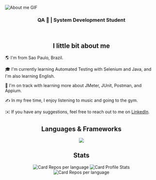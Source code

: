 ![About me GIF](https://github.com/user-attachments/assets/be2e9b39-028b-4c4f-a688-7970ffe36301)

<h3 align="center">QA 🐞 | System Development Student</a></h3>

<p>
  <br>
</p>

<h2 align="center">I little bit about me</h2>

🌎 I'm from Sao Paulo, Brazil.

🎓 I'm currently learning Automated Testing with Selenium and Java, and I'm also learning English.

🌱 I'm on track with learning more about JMeter, JUnit, Postman, and Appium.

✍️ In my free time, I enjoy listening to music and going to the gym.

✉️ If you have any suggestions, feel free to reach out to me on [LinkedIn](https://www.linkedin.com/in/carol-guimaraes/). 


<h2 align="center">Languages & Frameworks</h2>

<p align="center">
  <a href="https://go-skill-icons.vercel.app/">
    <img
      src="https://go-skill-icons.vercel.app/api/icons?i=java,maven,selenium,cypress,postman"
    />
  </a>
</p>

<h2 align="center">Stats</h2>

<p align="center">
  <img src="http://github-profile-summary-cards.vercel.app/api/cards/repos-per-language?username=tsucarol&theme=default" alt="Card Repos per language"/>
  <img src="http://github-profile-summary-cards.vercel.app/api/cards/stats?username=tsucarol&theme=default" alt="Card Profile Stats"/>
  <img src="http://github-profile-summary-cards.vercel.app/api/cards/profile-details?username=tsucarol&theme=default" alt="Card Repos per language"/>
</p>

